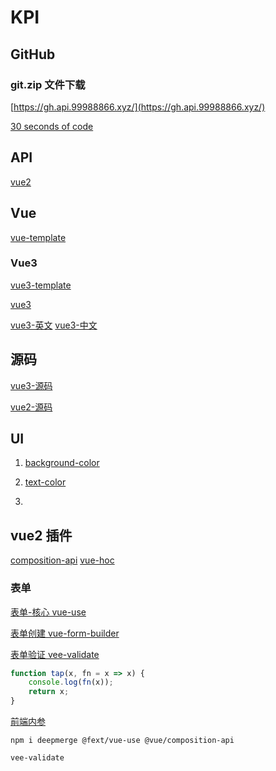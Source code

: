 # KPI

## GitHub

### git.zip 文件下载

[https://gh.api.99988866.xyz/](https://gh.api.99988866.xyz/)

[30 seconds of code](https://www.html.cn/30-seconds-of-code/#pick)

## API

[](https://developer.mozilla.org/zh-CN/docs/Web/JavaScript/Reference/Global_Objects/Object)
[vue2](https://cn.vuejs.org/v2/api/)

## Vue

[vue-template](https://template-explorer.vuejs.org/)

### Vue3

[vue3-template](https://vue-next-template-explorer.netlify.app/)

[vue3](https://vue-docs-next-zh-cn.netlify.app/api/application-config.html#globalproperties)

[vue3-英文](https://v3.vuejs.org/)
[vue3-中文](https://vue3js.cn/)

## 源码

[vue3-源码](https://vue3js.cn/start/)

[vue2-源码](https://vue-js.com/learn-vue/start/#_1-前言)

## UI

1. [background-color](ahttps://www.tailwindcss.cn/docs/background-color)

1. [text-color](https://www.tailwindcss.cn/docs/text-color)

1. [](https://flatuicolors.com/)

## vue2 插件

[composition-api](https://github.com/vuejs/composition-api)
[vue-hoc](https://github.com/jackmellis/vue-hoc)

### 表单

[表单-核心 vue-use](https://github.com/openfext/vue-use)

[表单创建 vue-form-builder](https://github.com/openfext/vue-form-builder)

[表单验证 vee-validate](https://github.com/logaretm/vee-validate)

```ts
function tap(x, fn = x => x) {
    console.log(fn(x));
    return x;
}
```

[前端内参](https://coffe1891.gitbook.io/frontend-hard-mode-interview/1/1.3.3)

`npm i deepmerge @fext/vue-use @vue/composition-api`

`vee-validate`
